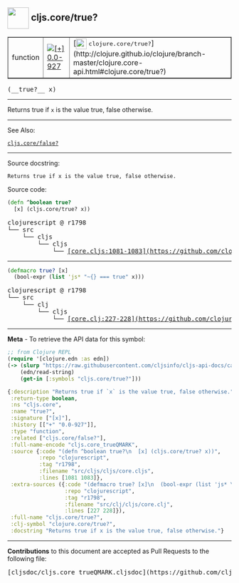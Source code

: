 ## <img width="48px" valign="middle" src="http://i.imgur.com/Hi20huC.png"> cljs.core/true?

 <table border="1">
<tr>

<td>function</td>
<td><a href="https://github.com/cljsinfo/cljs-api-docs/tree/0.0-927"><img valign="middle" alt="[+] 0.0-927" src="https://img.shields.io/badge/+-0.0--927-lightgrey.svg"></a> </td>
<td>
[<img height="24px" valign="middle" src="http://i.imgur.com/1GjPKvB.png"> <samp>clojure.core/true?</samp>](http://clojure.github.io/clojure/branch-master/clojure.core-api.html#clojure.core/true?)
</td>
</tr>
</table>

 <samp>
(__true?__ x)<br>
</samp>

---

Returns true if `x` is the value true, false otherwise.

---


See Also:

[`cljs.core/false?`](cljs.core_falseQMARK.md)<br>

---

Source docstring:

```
Returns true if x is the value true, false otherwise.
```

Source code:

```clj
(defn ^boolean true?
  [x] (cljs.core/true? x))
```

 <pre>
clojurescript @ r1798
└── src
    └── cljs
        └── cljs
            └── <ins>[core.cljs:1081-1083](https://github.com/clojure/clojurescript/blob/r1798/src/cljs/cljs/core.cljs#L1081-L1083)</ins>
</pre>


---

```clj
(defmacro true? [x]
  (bool-expr (list 'js* "~{} === true" x)))
```

 <pre>
clojurescript @ r1798
└── src
    └── clj
        └── cljs
            └── <ins>[core.clj:227-228](https://github.com/clojure/clojurescript/blob/r1798/src/clj/cljs/core.clj#L227-L228)</ins>
</pre>

---

__Meta__ - To retrieve the API data for this symbol:

```clj
;; from Clojure REPL
(require '[clojure.edn :as edn])
(-> (slurp "https://raw.githubusercontent.com/cljsinfo/cljs-api-docs/catalog/cljs-api.edn")
    (edn/read-string)
    (get-in [:symbols "cljs.core/true?"]))
```

```clj
{:description "Returns true if `x` is the value true, false otherwise.",
 :return-type boolean,
 :ns "cljs.core",
 :name "true?",
 :signature ["[x]"],
 :history [["+" "0.0-927"]],
 :type "function",
 :related ["cljs.core/false?"],
 :full-name-encode "cljs.core_trueQMARK",
 :source {:code "(defn ^boolean true?\n  [x] (cljs.core/true? x))",
          :repo "clojurescript",
          :tag "r1798",
          :filename "src/cljs/cljs/core.cljs",
          :lines [1081 1083]},
 :extra-sources ({:code "(defmacro true? [x]\n  (bool-expr (list 'js* \"~{} === true\" x)))",
                  :repo "clojurescript",
                  :tag "r1798",
                  :filename "src/clj/cljs/core.clj",
                  :lines [227 228]}),
 :full-name "cljs.core/true?",
 :clj-symbol "clojure.core/true?",
 :docstring "Returns true if x is the value true, false otherwise."}

```

---

__Contributions__ to this document are accepted as Pull Requests to the following file:

 <pre>
[cljsdoc/cljs.core_trueQMARK.cljsdoc](https://github.com/cljsinfo/cljs-api-docs/blob/master/cljsdoc/cljs.core_trueQMARK.cljsdoc)
</pre>

